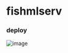 # fishmlserv

### deploy
![image](https://github.com/user-attachments/assets/0bc89cdd-4064-47a0-aa68-adafb5a82474)

